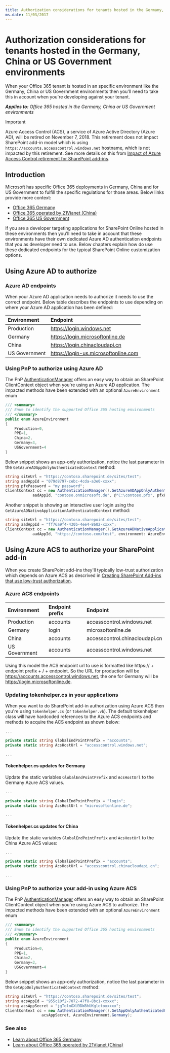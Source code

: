 ```yaml
---
title: Authorization considerations for tenants hosted in the Germany, China or US Government environments
ms.date: 11/03/2017
---
```

# Authorization considerations for tenants hosted in the Germany, China or US Government environments

When your Office 365 tenant is hosted in an specific environment like the Germany, China or US Government environments then you'll need to take this in account when you're developing against your tenant. 

_**Applies to:** Office 365 hosted in the Germany, China or US Government environments_

> [!IMPORTANT]
> Azure Access Control (ACS), a service of Azure Active Directory (Azure AD), will be retired on November 7, 2018. This retirement does not impact SharePoint add-in model which is using `https://accounts.accesscontrol.windows.net` hostname, which is not impacted by this retirement. See more details on this from [Impact of Azure Access Control retirement for SharePoint add-ins](https://dev.office.com/blogs/impact-of-azure-access-control-deprecation-for-sharepoint-add-ins).

## Introduction
<a name="introduction"> </a>

Microsoft has specific Office 365 deployments in Germany, China and for US Government to fulfill the specific regulations for those areas. Below links provide more context:
- [Office 365 Germany](https://technet.microsoft.com/en-us/library/mt793278.aspx)
- [Office 365 operated by 21Vianet (China)](https://technet.microsoft.com/en-us/library/mt651782.aspx)
- [Office 365 US Government](https://technet.microsoft.com/library/mt774581.aspx)

If you are a developer targeting applications for SharePoint Online hosted in these environments then you'll need to take in account that these environments have their own dedicated Azure AD authentication endpoints that you as developer need to use. Below chapters explain how do use these dedicated endpoints for the typical SharePoint Online customization options.

## Using Azure AD to authorize
<a name="usingazureadtoauthorize"> </a>

### Azure AD endpoints
<a name="adendpoints"> </a>

When your Azure AD application needs to authorize it needs to use the correct endpoint. Below table describes the endpoints to use depending on where your Azure AD application has been defined:

|**Environment**|**Endpoint**|
|:-----|:-----|
| Production | https://login.windows.net |
| Germany | https://login.microsoftonline.de |
| China | https://login.chinacloudapi.cn |
| US Government | https://login-us.microsoftonline.com |

### Using PnP to authorize using Azure AD
<a name="adpnp"> </a>

The PnP [AuthenticationManager](https://github.com/SharePoint/PnP-Sites-Core/blob/dev/Core/OfficeDevPnP.Core/AuthenticationManager.cs) offers an easy way to obtain an SharePoint ClientContext object when you're using an Azure AD application. The impacted methods have been extended with an optional `AzureEnvironment` enum

```c#
/// <summary>
/// Enum to identify the supported Office 365 hosting environments
/// </summary>
public enum AzureEnvironment
{
    Production=0,
    PPE=1,
    China=2,
    Germany=3,
    USGovernment=4
}
```

Below snippet shows an app-only authorization, notice the last parameter in the `GetAzureADAppOnlyAuthenticatedContext` method:
```c#
string siteUrl = "https://contoso.sharepoint.de/sites/test";
string aadAppId = "079d8797-cebc-4cda-a3e0-xxxx"; 
string pfxPassword = "my password";
ClientContext cc = new AuthenticationManager().GetAzureADAppOnlyAuthenticatedContext(siteUrl, 
			aadAppId, "contoso.onmicrosoft.de", @"C:\contoso.pfx", pfxPassword, AzureEnvironment.Germany);
```

Another snippet is showing an interactive user login using the `GetAzureADNativeApplicationAuthenticatedContext` method:

```c#
string siteUrl = "https://contoso.sharepoint.de/sites/test";
string aadAppId = "ff76a9f4-430b-4ee4-8602-xxxx"; 
ClientContext cc = new AuthenticationManager().GetAzureADNativeApplicationAuthenticatedContext(siteUrl, 
			aadAppId, "https://contoso.com/test", environment: AzureEnvironment.Germany);
```

## Using Azure ACS to authorize your SharePoint add-in
<a name="usingazureacs"> </a>

When you create SharePoint add-ins they'll typically low-trust authorization which depends on Azure ACS as descrived in [Creating SharePoint Add-ins that use low-trust authorization](https://msdn.microsoft.com/en-us/library/office/dn790707.aspx).


### Azure ACS endpoints
<a name="endpointsacs"> </a>


|**Environment**|**Endpoint prefix**|**Endpoint**|
|:-----|:-----|:-----|
| Production | accounts | accesscontrol.windows.net |
| Germany | login | microsoftonline.de |
| China | accounts | accesscontrol.chinacloudapi.cn |
| US Government | accounts | accesscontrol.windows.net |

Using this model the ACS endpoint url to use is formatted like https:// + endpoint prefix + / + endpoint. So the URL for production will be https://accounts.accesscontrol.windows.net, the one for Germany will be https://login.microsoftonline.de.

### Updating tokenhelper.cs in your applications
<a name="tokenhelperacs"> </a>

When you want to do SharePoint add-in authorization using Azure ACS then you're using `tokenhelper.cs` (or `tokenhelper.vb`). The default tokenhelper class will have hardcoded references to the Azure ACS endpoints and methods to acquire the ACS endpoint as shown below:

```csharp
...

private static string GlobalEndPointPrefix = "accounts";
private static string AcsHostUrl = "accesscontrol.windows.net";

...
```

#### Tokenhelper.cs updates for Germany
Update the static variables `GlobalEndPointPrefix` and `AcsHostUrl` to the Germany Azure ACS values.

```csharp
...

private static string GlobalEndPointPrefix = "login";
private static string AcsHostUrl = "microsoftonline.de";

...
```

#### Tokenhelper.cs updates for China
Update the static variables `GlobalEndPointPrefix` and `AcsHostUrl` to the China Azure ACS values:

```csharp
...

private static string GlobalEndPointPrefix = "accounts";
private static string AcsHostUrl = "accesscontrol.chinacloudapi.cn";

...
```

### Using PnP to authorize your add-in using Azure ACS
<a name="pnpacs"> </a>

The PnP [AuthenticationManager](https://github.com/SharePoint/PnP-Sites-Core/blob/dev/Core/OfficeDevPnP.Core/AuthenticationManager.cs) offers an easy way to obtain an SharePoint ClientContext object when you're using Azure ACS to authorize. The impacted methods have been extended with an optional `AzureEnvironment` enum

```c#
/// <summary>
/// Enum to identify the supported Office 365 hosting environments
/// </summary>
public enum AzureEnvironment
{
    Production=0,
    PPE=1,
    China=2,
    Germany=3,
    USGovernment=4
}
```

Below snippet shows an app-only authorization, notice the last parameter in the `GetAppOnlyAuthenticatedContext` method:
```c#
string siteUrl = "https://contoso.sharepoint.de/sites/test";
string acsAppId = "955c10f2-7072-47f8-8bc1-xxxxx"; 
string acsAppSecret = "jgTolmGXU9DW8hUKgletoxxxxx"; 
ClientContext cc = new AuthenticationManager().GetAppOnlyAuthenticatedContext(siteUrl, acsAppId, 
				acsAppSecret, AzureEnvironment.Germany);
```


### See also
<a name="bk_addresources"> </a>

- [Learn about Office 365 Germany](https://support.office.com/en-US/article/Learn-about-Office-365-Germany-8a5a4bbc-667a-4cac-8769-d8ac9015db4c) 
- [Learn about Office 365 operated by 21Vianet (China)](https://support.office.com/en-us/article/Learn-about-Office-365-operated-by-21Vianet-A8AB5061-3346-4DA0-BB7C-5260822B53AE)